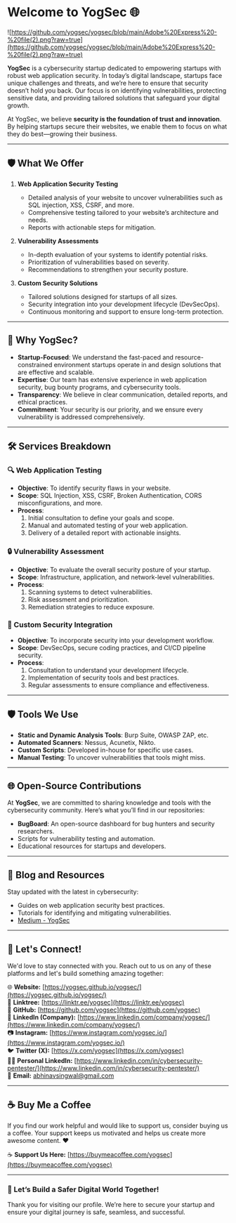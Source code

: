# Welcome to YogSec 🌐  

![https://github.com/yogsec/yogsec/blob/main/Adobe%20Express%20-%20file(2).png?raw=true](https://github.com/yogsec/yogsec/blob/main/Adobe%20Express%20-%20file(2).png?raw=true)

**YogSec** is a cybersecurity startup dedicated to empowering startups with robust web application security. In today’s digital landscape, startups face unique challenges and threats, and we’re here to ensure that security doesn’t hold you back. Our focus is on identifying vulnerabilities, protecting sensitive data, and providing tailored solutions that safeguard your digital growth.  

At YogSec, we believe **security is the foundation of trust and innovation**. By helping startups secure their websites, we enable them to focus on what they do best—growing their business.  

---

## 🛡️ What We Offer  

1. **Web Application Security Testing**  
   - Detailed analysis of your website to uncover vulnerabilities such as SQL injection, XSS, CSRF, and more.  
   - Comprehensive testing tailored to your website’s architecture and needs.  
   - Reports with actionable steps for mitigation.  

2. **Vulnerability Assessments**  
   - In-depth evaluation of your systems to identify potential risks.  
   - Prioritization of vulnerabilities based on severity.  
   - Recommendations to strengthen your security posture.  

3. **Custom Security Solutions**  
   - Tailored solutions designed for startups of all sizes.  
   - Security integration into your development lifecycle (DevSecOps).  
   - Continuous monitoring and support to ensure long-term protection.  

---

## 🚀 Why YogSec?  

- **Startup-Focused**: We understand the fast-paced and resource-constrained environment startups operate in and design solutions that are effective and scalable.  
- **Expertise**: Our team has extensive experience in web application security, bug bounty programs, and cybersecurity tools.  
- **Transparency**: We believe in clear communication, detailed reports, and ethical practices.  
- **Commitment**: Your security is our priority, and we ensure every vulnerability is addressed comprehensively.  

---

## 🛠️ Services Breakdown  

### 🔍 Web Application Testing  
- **Objective**: To identify security flaws in your website.  
- **Scope**: SQL Injection, XSS, CSRF, Broken Authentication, CORS misconfigurations, and more.  
- **Process**:  
  1. Initial consultation to define your goals and scope.  
  2. Manual and automated testing of your web application.  
  3. Delivery of a detailed report with actionable insights.  

### 🔒 Vulnerability Assessment  
- **Objective**: To evaluate the overall security posture of your startup.  
- **Scope**: Infrastructure, application, and network-level vulnerabilities.  
- **Process**:  
  1. Scanning systems to detect vulnerabilities.  
  2. Risk assessment and prioritization.  
  3. Remediation strategies to reduce exposure.  

### 🔧 Custom Security Integration  
- **Objective**: To incorporate security into your development workflow.  
- **Scope**: DevSecOps, secure coding practices, and CI/CD pipeline security.  
- **Process**:  
  1. Consultation to understand your development lifecycle.  
  2. Implementation of security tools and best practices.  
  3. Regular assessments to ensure compliance and effectiveness.  

---

## 🛡️ Tools We Use  
- **Static and Dynamic Analysis Tools**: Burp Suite, OWASP ZAP, etc.  
- **Automated Scanners**: Nessus, Acunetix, Nikto.  
- **Custom Scripts**: Developed in-house for specific use cases.  
- **Manual Testing**: To uncover vulnerabilities that tools might miss.  

---

## 🌐 Open-Source Contributions  
At **YogSec**, we are committed to sharing knowledge and tools with the cybersecurity community. Here’s what you’ll find in our repositories:  
- **BugBoard**: An open-source dashboard for bug hunters and security researchers.  
- Scripts for vulnerability testing and automation.  
- Educational resources for startups and developers.  

---

## 📝 Blog and Resources  
Stay updated with the latest in cybersecurity:  
- Guides on web application security best practices.  
- Tutorials for identifying and mitigating vulnerabilities.  
- [Medium - YogSec ](https://medium.com/@yogsec)

---

## 🌟 Let's Connect!

We'd love to stay connected with you. Reach out to us on any of these platforms and let's build something amazing together:

🌐 **Website:** [https://yogsec.github.io/yogsec/](https://yogsec.github.io/yogsec/)  
📜 **Linktree:** [https://linktr.ee/yogsec](https://linktr.ee/yogsec)  
🔗 **GitHub:** [https://github.com/yogsec](https://github.com/yogsec)  
💼 **LinkedIn (Company):** [https://www.linkedin.com/company/yogsec/](https://www.linkedin.com/company/yogsec/)  
📷 **Instagram:** [https://www.instagram.com/yogsec.io/](https://www.instagram.com/yogsec.io/)  
🐦 **Twitter (X):** [https://x.com/yogsec](https://x.com/yogsec)  
👨‍💼 **Personal LinkedIn:** [https://www.linkedin.com/in/cybersecurity-pentester/](https://www.linkedin.com/in/cybersecurity-pentester/)  
📧 **Email:** abhinavsingwal@gmail.com

---

## ☕ Buy Me a Coffee

If you find our work helpful and would like to support us, consider buying us a coffee. Your support keeps us motivated and helps us create more awesome content. ❤️

☕ **Support Us Here:** [https://buymeacoffee.com/yogsec](https://buymeacoffee.com/yogsec)

---

### 🌟 Let’s Build a Safer Digital World Together!  

Thank you for visiting our profile. We’re here to secure your startup and ensure your digital journey is safe, seamless, and successful.  
